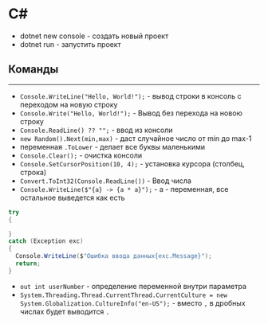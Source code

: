 # C#

* dotnet new console - создать новый проект
* dotnet run - запустить проект

## Команды
---
* `Console.WriteLine("Hello, World!");` - вывод строки в консоль с переходом на новую строку
* `Console.Write("Hello, World!");` - Вывод без перехода на новою строку
* `Console.ReadLine() ?? "";` - ввод из консоли
* `new Random().Next(min,max)` - даст случайное число от min до max-1
* переменная `.ToLower` - делает все буквы маленькими
* `Console.Clear();` - очистка консоли
* `Console.SetCursorPosition(10, 4);` - установка курсора (столбец, строка)
* `Convert.ToInt32(Console.ReadLine())` - Ввод числа
* `Console.WriteLine($"{a} -> {a * a}");` - a - переменная, все остальное выведется как есть
```csharp
try
{

}
catch (Exception exc)
{
  Console.WriteLine($"Ошибка ввода данных{exc.Message}");
  return;
}
```
* `out int userNumber`  - определение переменной внутри параметра
* `System.Threading.Thread.CurrentThread.CurrentCulture = new System.Globalization.CultureInfo("en-US");` - вместо `,` в дробных числах будет выводится `.`